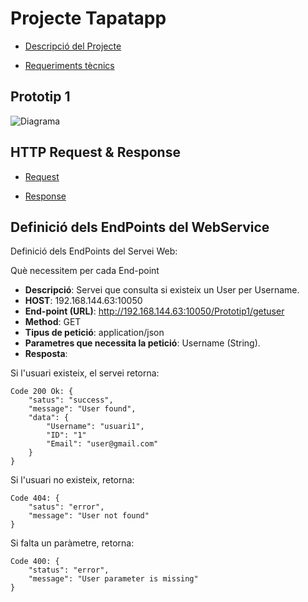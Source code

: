 # Projecte Tapatapp 
- [Descripció del Projecte](Informació/descripcio.md)

- [Requeriments tècnics](Informació/Requeriments.md)

## Prototip 1
![Diagrama](<Prototip 1/diagramaPrototip1.png>)

## HTTP Request & Response

- [Request](Informació/http.request.md)

- [Response](Informació/http.response.md)


## Definició dels EndPoints del WebService
Definició dels EndPoints del Servei Web:

Què necessitem per cada End-point

- <b>Descripció</b>: Servei que consulta si existeix un User per Username.
- <b>HOST</b>: 192.168.144.63:10050
- <b>End-point (URL)</b>: http://192.168.144.63:10050/Prototip1/getuser
- <b>Method</b>: GET
- <b>Tipus de petició</b>: application/json
- <b>Parametres que necessita la petició</b>: Username (String).
- <b>Resposta</b>: 

Si l'usuari existeix, el servei retorna: 
         


    Code 200 Ok: {
        "satus": "success",
        "message": "User found",
        "data": {
            "Username": "usuari1",
            "ID": "1"
            "Email": "user@gmail.com"
        } 
    }

Si l'usuari no existeix, retorna:    



    Code 404: {
        "satus": "error",
        "message": "User not found"
    }

Si falta un paràmetre, retorna:

    Code 400: {
        "status": "error",
        "message": "User parameter is missing"
    }


